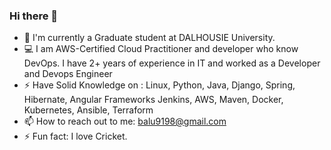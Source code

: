 ### Hi there 👋

<!--
**balajisomasale/balajisomasale** is a ✨ _special_ ✨ repository because its `README.md` (this file) appears on your GitHub profile.

Here are some ideas to get you started:
- 🌱 I’m currently learning Python 
- 👯 I’m looking to collaborate on ML projects
- 🤔 I’m looking for help with ...
- 😄 Pronouns: ... 
🔭
-->
- 🌱 I'm currently a Graduate student at DALHOUSIE University.
- :computer: I am AWS-Certified Cloud Practitioner and developer who know DevOps. I have 2+ years of experience in IT and worked   as a Developer and Devops Engineer 
- ⚡ Have Solid Knowledge on : Linux, Python, Java, Django, Spring, Hibernate, Angular Frameworks
     Jenkins, AWS, Maven, Docker, Kubernetes, Ansible, Terraform
- 📫 How to reach out to me: balu9198@gmail.com
- ⚡ Fun fact: I love Cricket.

